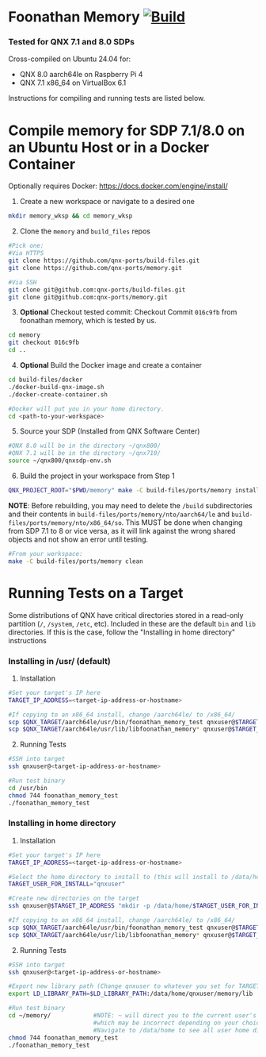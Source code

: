 # Foonathan Memory [![Build](https://github.com/qnx-ports/build-files/actions/workflows/memory.yml/badge.svg)](https://github.com/qnx-ports/build-files/actions/workflows/memory.yml)

### Tested for QNX 7.1 and 8.0 SDPs
Cross-compiled on Ubuntu 24.04 for:
- QNX 8.0 aarch64le on Raspberry Pi 4
- QNX 7.1 x86_64 on VirtualBox 6.1

Instructions for compiling and running tests are listed below.

# Compile memory for SDP 7.1/8.0 on an Ubuntu Host or in a Docker Container
Optionally requires Docker: https://docs.docker.com/engine/install/

1. Create a new workspace or navigate to a desired one
```bash
mkdir memory_wksp && cd memory_wksp
```

2. Clone the `memory` and `build_files` repos
```bash
#Pick one:
#Via HTTPS
git clone https://github.com/qnx-ports/build-files.git
git clone https://github.com/qnx-ports/memory.git

#Via SSH
git clone git@github.com:qnx-ports/build-files.git
git clone git@github.com:qnx-ports/memory.git
```

3. **Optional** Checkout tested commit: Checkout Commit `016c9fb` from foonathan memory, which is tested by us.
```bash
cd memory
git checkout 016c9fb
cd ..
```

4. **Optional** Build the Docker image and create a container
```bash
cd build-files/docker
./docker-build-qnx-image.sh
./docker-create-container.sh

#Docker will put you in your home directory.
cd <path-to-your-workspace>
```

5. Source your SDP (Installed from QNX Software Center)
```bash
#QNX 8.0 will be in the directory ~/qnx800/
#QNX 7.1 will be in the directory ~/qnx710/
source ~/qnx800/qnxsdp-env.sh
```

6. Build the project in your workspace from Step 1
```bash
QNX_PROJECT_ROOT="$PWD/memory" make -C build-files/ports/memory install -j4
```

**NOTE**: Before rebuilding, you may need to delete the `/build` subdirectories and their contents in `build-files/ports/memory/nto/aarch64/le` and `build-files/ports/memory/nto/x86_64/so`. This MUST be done when changing from SDP 7.1 to 8 or vice versa, as it will link against the wrong shared objects and not show an error until testing.
```bash
#From your workspace:
make -C build-files/ports/memory clean
```

# Running Tests on a Target
Some distributions of QNX have critical directories stored in a read-only partition (`/`, `/system`, `/etc`, etc). Included in these are the default `bin` and `lib` directories. If this is the case, follow the "Installing in home directory" instructions

### Installing in /usr/ (default)
1. Installation
```bash
#Set your target's IP here
TARGET_IP_ADDRESS=<target-ip-address-or-hostname>

#If copying to an x86_64 install, change /aarch64le/ to /x86_64/
scp $QNX_TARGET/aarch64le/usr/bin/foonathan_memory_test qnxuser@$TARGET_IP_ADDRESS:/usr/bin
scp $QNX_TARGET/aarch64le/usr/lib/libfoonathan_memory* qnxuser@$TARGET_IP_ADDRESS:/usr/lib
```

2. Running Tests
```bash
#SSH into target
ssh qnxuser@<target-ip-address-or-hostname>

#Run test binary
cd /usr/bin
chmod 744 foonathan_memory_test
./foonathan_memory_test
```

### Installing in home directory
1. Installation
```bash
#Set your target's IP here
TARGET_IP_ADDRESS=<target-ip-address-or-hostname>

#Select the home directory to install to (this will install to /data/home/qnxuser)
TARGET_USER_FOR_INSTALL="qnxuser"

#Create new directories on the target
ssh qnxuser@$TARGET_IP_ADDRESS "mkdir -p /data/home/$TARGET_USER_FOR_INSTALL/memory/lib"

#If copying to an x86_64 install, change /aarch64le/ to /x86_64/
scp $QNX_TARGET/aarch64le/usr/bin/foonathan_memory_test qnxuser@$TARGET_IP_ADDRESS:/data/home/$TARGET_USER_FOR_INSTALL/memory/
scp $QNX_TARGET/aarch64le/usr/lib/libfoonathan_memory* qnxuser@$TARGET_IP_ADDRESS:/data/home/$TARGET_USER_FOR_INSTALL/memory/lib
```

2. Running Tests
```bash
#SSH into target
ssh qnxuser@<target-ip-address-or-hostname>

#Export new library path (Change qnxuser to whatever you set for TARGET_USER_FOR_INSTALL)
export LD_LIBRARY_PATH=$LD_LIBRARY_PATH:/data/home/qnxuser/memory/lib

#Run test binary
cd ~/memory/            #NOTE: ~ will direct you to the current user's home directory,
                        #which may be incorrect depending on your choices above.
                        #Navigate to /data/home to see all user home directories
chmod 744 foonathan_memory_test
./foonathan_memory_test
```